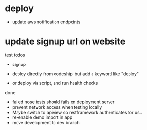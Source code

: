 

# deploy
* update aws notification endpoints
# update signup url on website


test todos
* signup

* deploy directly from codeship, but add a keyword like "deploy"
* or deploy via script, and run health checks

done
* failed nose tests should fails on deployment server
* prevent network access when testing locally
* Maybe switch to apiview so restframework authenticates for us..
* re-enable demo import in app
* move development to dev branch
